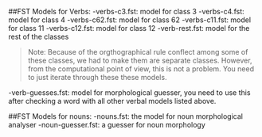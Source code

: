 ##FST Models for Verbs:
-verbs-c3.fst: model for class 3
-verbs-c4.fst: model for class 4
-verbs-c62.fst: model for class 62
-verbs-c11.fst: model for class 11
-verbs-c12.fst: model for class 12
-verb-rest.fst: model for the rest of the classes
  
  >Note: Because of the orgthographical rule conflect among some of these classes, 
  we had to make them are separate classes. However, 
  from the computational point of view, this is not a problem. 
  You need to just iterate through these these models.
  
  -verb-guesses.fst: model for morphological guesser, 
  you need to use this after checking a word with all other verbal models listed above.

##FST Models for nouns:
  -nouns.fst: the model for noun morphological analyser
  -noun-guesser.fst: a guesser for noun morphology

